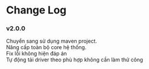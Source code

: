 # Change Log
### v2.0.0
Chuyển sang sử dụng maven project.  
Nâng cấp toàn bộ core hệ thống.  
Fix lỗi không hiện đáp án  
Tự động tải driver theo phù hợp không cần làm thử công  
